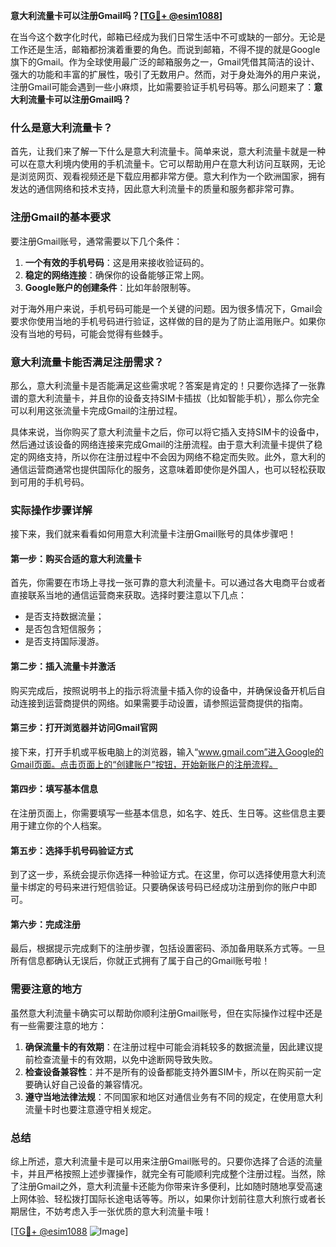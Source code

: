 **意大利流量卡可以注册Gmail吗？[[TG💪+ @esim1088](https://t.me/s/esim1088)]**

在当今这个数字化时代，邮箱已经成为我们日常生活中不可或缺的一部分。无论是工作还是生活，邮箱都扮演着重要的角色。而说到邮箱，不得不提的就是Google旗下的Gmail。作为全球使用最广泛的邮箱服务之一，Gmail凭借其简洁的设计、强大的功能和丰富的扩展性，吸引了无数用户。然而，对于身处海外的用户来说，注册Gmail可能会遇到一些小麻烦，比如需要验证手机号码等。那么问题来了：**意大利流量卡可以注册Gmail吗？**

### 什么是意大利流量卡？

首先，让我们来了解一下什么是意大利流量卡。简单来说，意大利流量卡就是一种可以在意大利境内使用的手机流量卡。它可以帮助用户在意大利访问互联网，无论是浏览网页、观看视频还是下载应用都非常方便。意大利作为一个欧洲国家，拥有发达的通信网络和技术支持，因此意大利流量卡的质量和服务都非常可靠。

### 注册Gmail的基本要求

要注册Gmail账号，通常需要以下几个条件：

1. **一个有效的手机号码**：这是用来接收验证码的。
2. **稳定的网络连接**：确保你的设备能够正常上网。
3. **Google账户的创建条件**：比如年龄限制等。

对于海外用户来说，手机号码可能是一个关键的问题。因为很多情况下，Gmail会要求你使用当地的手机号码进行验证，这样做的目的是为了防止滥用账户。如果你没有当地的号码，可能会觉得有些棘手。

### 意大利流量卡能否满足注册需求？

那么，意大利流量卡是否能满足这些需求呢？答案是肯定的！只要你选择了一张靠谱的意大利流量卡，并且你的设备支持SIM卡插拔（比如智能手机），那么你完全可以利用这张流量卡完成Gmail的注册过程。

具体来说，当你购买了意大利流量卡之后，你可以将它插入支持SIM卡的设备中，然后通过该设备的网络连接来完成Gmail的注册流程。由于意大利流量卡提供了稳定的网络支持，所以你在注册过程中不会因为网络不稳定而失败。此外，意大利的通信运营商通常也提供国际化的服务，这意味着即使你是外国人，也可以轻松获取到可用的手机号码。

### 实际操作步骤详解

接下来，我们就来看看如何用意大利流量卡注册Gmail账号的具体步骤吧！

#### 第一步：购买合适的意大利流量卡

首先，你需要在市场上寻找一张可靠的意大利流量卡。可以通过各大电商平台或者直接联系当地的通信运营商来获取。选择时要注意以下几点：
- 是否支持数据流量；
- 是否包含短信服务；
- 是否支持国际漫游。

#### 第二步：插入流量卡并激活

购买完成后，按照说明书上的指示将流量卡插入你的设备中，并确保设备开机后自动连接到运营商提供的网络。如果需要手动设置，请参照运营商提供的指南。

#### 第三步：打开浏览器并访问Gmail官网

接下来，打开手机或平板电脑上的浏览器，输入“www.gmail.com”进入Google的Gmail页面。点击页面上的“创建账户”按钮，开始新账户的注册流程。

#### 第四步：填写基本信息

在注册页面上，你需要填写一些基本信息，如名字、姓氏、生日等。这些信息主要用于建立你的个人档案。

#### 第五步：选择手机号码验证方式

到了这一步，系统会提示你选择一种验证方式。在这里，你可以选择使用意大利流量卡绑定的号码来进行短信验证。只要确保该号码已经成功注册到你的账户中即可。

#### 第六步：完成注册

最后，根据提示完成剩下的注册步骤，包括设置密码、添加备用联系方式等。一旦所有信息都确认无误后，你就正式拥有了属于自己的Gmail账号啦！

### 需要注意的地方

虽然意大利流量卡确实可以帮助你顺利注册Gmail账号，但在实际操作过程中还是有一些需要注意的地方：

1. **确保流量卡的有效期**：在注册过程中可能会消耗较多的数据流量，因此建议提前检查流量卡的有效期，以免中途断网导致失败。
2. **检查设备兼容性**：并不是所有的设备都能支持外置SIM卡，所以在购买前一定要确认好自己设备的兼容情况。
3. **遵守当地法律法规**：不同国家和地区对通信业务有不同的规定，在使用意大利流量卡时也要注意遵守相关规定。

### 总结

综上所述，意大利流量卡是可以用来注册Gmail账号的。只要你选择了合适的流量卡，并且严格按照上述步骤操作，就完全有可能顺利完成整个注册过程。当然，除了注册Gmail之外，意大利流量卡还能为你带来许多便利，比如随时随地享受高速上网体验、轻松拨打国际长途电话等等。所以，如果你计划前往意大利旅行或者长期居住，不妨考虑入手一张优质的意大利流量卡哦！

[[TG💪+ @esim1088](https://t.me/s/esim1088) ![Image](https://i.postimg.cc/4NQfJmqS/Snipaste-2025-05-13-00-14-12.png)]